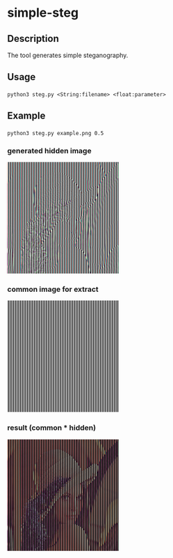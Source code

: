# simple-steg

## Description
The tool generates simple steganography.

## Usage
`python3 steg.py <String:filename> <float:parameter>`

## Example
`python3 steg.py example.png 0.5`

### generated hidden image 
![hidden](output/hidden.png)

### common image for extract
![filter](output/common.png)

### result (common * hidden)
![fileter*hidden](output/result.png)
